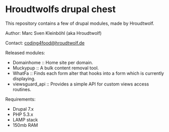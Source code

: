 Hroudtwolfs drupal chest
========================
This repository contains a few of drupal modules, made by Hroudtwolf.

Author: Marc Sven Kleinböhl (aka Hroudtwolf)

Contact: coding4food@hroudtwolf.de

Released modules:
- Domainhome :: Home site per domain.
- Muckypup :: A bulk content removal tool.
- WhatFa :: Finds each form alter that hooks into a form which is currently displaying.
- viewsguard_api :: Provides a simple API for custom views access routines.

Requirements:
- Drupal 7.x
- PHP 5.3.x
- LAMP stack
- 150mb RAM

